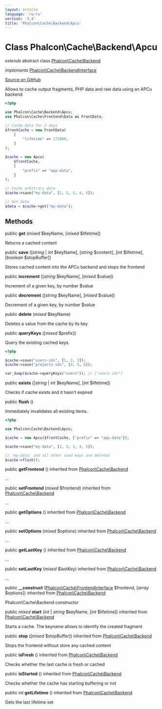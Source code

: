 ```yaml
---
layout: article
language: 'ru-ru'
version: '3.4'
title: 'Phalcon\Cache\Backend\Apcu'
---
```


# Class **Phalcon\Cache\Backend\Apcu**

*extends* abstract class [Phalcon\Cache\Backend](/3.4/en/api/Phalcon_Cache_Backend)

*implements* [Phalcon\Cache\BackendInterface](/3.4/en/api/Phalcon_Cache_BackendInterface)

<a href="https://github.com/phalcon/cphalcon/tree/v3.4.0/phalcon/cache/backend/apcu.zep" class="btn btn-default btn-sm">Source on GitHub</a>

Allows to cache output fragments, PHP data and raw data using an APCu backend

```php
<?php

use Phalcon\Cache\Backend\Apcu;
use Phalcon\Cache\Frontend\Data as FrontData;

// Cache data for 2 days
$frontCache = new FrontData(
    [
        "lifetime" => 172800,
    ]
);

$cache = new Apcu(
    $frontCache,
    [
        "prefix" => "app-data",
    ]
);

// Cache arbitrary data
$cache->save("my-data", [1, 2, 3, 4, 5]);

// Get data
$data = $cache->get("my-data");

```

## Methods

public **get** (*mixed* $keyName, [*mixed* $lifetime])

Returns a cached content

public **save** ([*string* | *int* $keyName], [*string* $content], [*int* $lifetime], [*boolean* $stopBuffer])

Stores cached content into the APCu backend and stops the frontend

public **increment** ([*string* $keyName], [*mixed* $value])

Increment of a given key, by number $value

public **decrement** ([*string* $keyName], [*mixed* $value])

Decrement of a given key, by number $value

public **delete** (*mixed* $keyName)

Deletes a value from the cache by its key

public **queryKeys** ([*mixed* $prefix])

Query the existing cached keys.

```php
<?php

$cache->save("users-ids", [1, 2, 3]);
$cache->save("projects-ids", [4, 5, 6]);

var_dump($cache->queryKeys("users")); // ["users-ids"]

```

public **exists** ([*string* | *int* $keyName], [*int* $lifetime])

Checks if cache exists and it hasn't expired

public **flush** ()

Immediately invalidates all existing items.

```php
<?php

use Phalcon\Cache\Backend\Apcu;

$cache = new Apcu($frontCache, ["prefix" => "app-data"]);

$cache->save("my-data", [1, 2, 3, 4, 5]);

// 'my-data' and all other used keys are deleted
$cache->flush();

```

public **getFrontend** () inherited from [Phalcon\Cache\Backend](/3.4/en/api/Phalcon_Cache_Backend)

...

public **setFrontend** (*mixed* $frontend) inherited from [Phalcon\Cache\Backend](/3.4/en/api/Phalcon_Cache_Backend)

...

public **getOptions** () inherited from [Phalcon\Cache\Backend](/3.4/en/api/Phalcon_Cache_Backend)

...

public **setOptions** (*mixed* $options) inherited from [Phalcon\Cache\Backend](/3.4/en/api/Phalcon_Cache_Backend)

...

public **getLastKey** () inherited from [Phalcon\Cache\Backend](/3.4/en/api/Phalcon_Cache_Backend)

...

public **setLastKey** (*mixed* $lastKey) inherited from [Phalcon\Cache\Backend](/3.4/en/api/Phalcon_Cache_Backend)

...

public **__construct** ([Phalcon\Cache\FrontendInterface](/3.4/en/api/Phalcon_Cache_FrontendInterface) $frontend, [*array* $options]) inherited from [Phalcon\Cache\Backend](/3.4/en/api/Phalcon_Cache_Backend)

Phalcon\Cache\Backend constructor

public *mixed* **start** (*int* | *string* $keyName, [*int* $lifetime]) inherited from [Phalcon\Cache\Backend](/3.4/en/api/Phalcon_Cache_Backend)

Starts a cache. The keyname allows to identify the created fragment

public **stop** ([*mixed* $stopBuffer]) inherited from [Phalcon\Cache\Backend](/3.4/en/api/Phalcon_Cache_Backend)

Stops the frontend without store any cached content

public **isFresh** () inherited from [Phalcon\Cache\Backend](/3.4/en/api/Phalcon_Cache_Backend)

Checks whether the last cache is fresh or cached

public **isStarted** () inherited from [Phalcon\Cache\Backend](/3.4/en/api/Phalcon_Cache_Backend)

Checks whether the cache has starting buffering or not

public *int* **getLifetime** () inherited from [Phalcon\Cache\Backend](/3.4/en/api/Phalcon_Cache_Backend)

Gets the last lifetime set